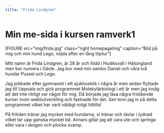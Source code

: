 ```yaml
---
title: "Frida Lindgren"
---
```

Min me-sida i kursen ramverk1
=========================

[FIGURE src="img/frida.jpg" class="right homepageImg" caption="Bild på mig och min hund Lego, nöjda efter en lång löptur"]

Mitt namn är Frida Lindgren, är 28 år och född i Hudiksvall i Hälsingland men bor numera i Gävle. Jag bor med min sambo Daniel och våra två hundar Pussel och Lego.

Jag jobbade efter gymnasiet i ett sjukhuskök i några år men sedan flyttade jag till Uppsala och gick programmet Molekylärbiologi i ett år men jag insåg att det inte riktigt var något 
för mig. Då började jag läsa några fristående kurser inom webbutveckling och fastnade för det. Sen kom jag in på detta programmet vilket har varit väldigt roligt hittills!

På fritiden tränar jag mycket med hundarna, vi tränar och tävlar i lydnad vilket tar upp ganska mycket tid. Annars gillar jag att vara ute och springa eller vara i skogen och plocka svamp.
